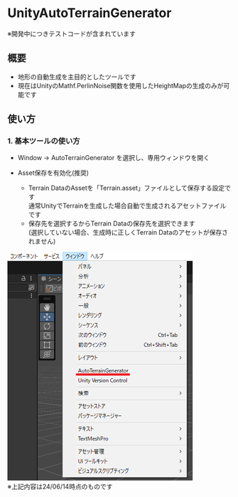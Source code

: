 # UnityAutoTerrainGenerator
※開発中につきテストコードが含まれています<br>

## 概要
- 地形の自動生成を主目的としたツールです<br>
- 現在はUnityのMathf.PerlinNoise関数を使用したHeightMapの生成のみが可能です
## 使い方
### 1. 基本ツールの使い方
- Window -> AutoTerrainGenerator を選択し、専用ウィンドウを開く

- Asset保存を有効化(推奨)
  - Terrain DataのAssetを「Terrain.asset」ファイルとして保存する設定です<br>通常UnityでTerrainを生成した場合自動で生成されるアセットファイルです
  - 保存先を選択するからTerrain Dataの保存先を選択できます<br>(選択していない場合、生成時に正しくTerrain Dataのアセットが保存されません)

![ATG_1](https://github.com/snsk0/ImageRepository/blob/main/ATG_1.png)<br>
※上記内容は24/06/14時点のものです
